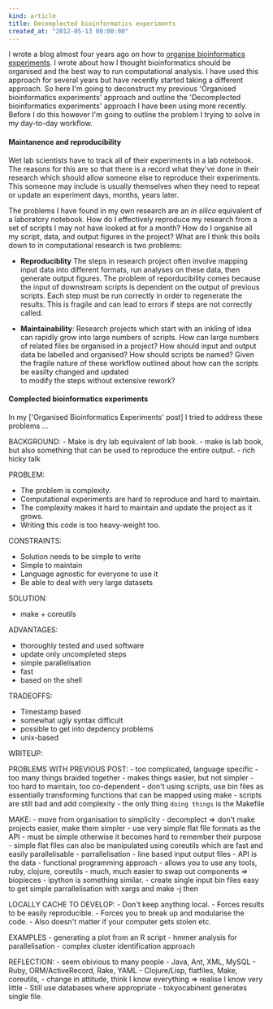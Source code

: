 ```yaml
---
kind: article
title: Decomplected bioinformatics experiments
created_at: "2012-05-13 00:00:00"
---
```


I wrote a blog almost four years ago on how to [organise bioinformatics
experiments][1]. I wrote about how I thought bioinformatics should be organised
and the best way to run computational analysis. I have used this approach for
several years but have recently started taking a different approach. So here
I'm going to deconstruct my previous 'Organised bioinformatics experiments'
approach and outline the 'Decomplected bioinformatics experiments' approach I 
have been using more recently. Before I do this however I'm going to outline 
the problem I trying to solve in my day-to-day workflow.

[1]: /post/organised-bioinformatics-experiments/

#### Maintanence and reproducibility

Wet lab scientists have to track all of their experiments in a lab notebook. 
The reasons for this are so that there is a record what they've done in their 
research which should allow someone else to reproduce their experiments. This 
someone may include is usually themselves when they need to repeat or update an 
experiment days, months, years later.

The problems I have found in my own research are an *in silico* equivalent of a 
laboratory notebook. How do I effectively reproduce my research from a set of 
scripts I may not have looked at for a month? How do I organise all my
script, data, and output figures in the project? What are I think this boils 
down to in computational research is two problems:

  * **Reproduciblity**
    The steps in research project often involve mapping input data into 
    different formats, run analyses on these data, then generate output 
    figures. The problem of reporducibility comes because the input of 
    downstream scripts is dependent on the output of previous scripts. Each 
    step must be run correctly in order to regenerate the results. This is 
    fragile and can lead to errors if steps are not correctly called.

  * **Maintainability**:
    Research projects which start with an inkling of idea can rapidly grow into 
    large numbers of scripts. How can large numbers of related files be 
    organised in a project? How should input and output data be labelled and 
    organised? How should scripts be named? Given the fragile nature of these 
    workflow outlined about how can the scripts be easilty changed and updated  
    to modify the steps without extensive rework?

#### Complected bioinformatics experiments 

In my ['Organised Bioinformatics Experiments' post] I tried to address these 
problems ...

  BACKGROUND:
    - Make is dry lab equivalent of lab book.
    - make is lab book, but also something that can be used to reproduce the 
      entire
      output.
    - rich hicky talk


PROBLEM:
  - The problem is complexity.
  - Computational experiments are hard to reproduce and hard to maintain.
  - The complexity makes it hard to maintain and update the project as it
    grows.
  - Writing this code is too heavy-weight too.

CONSTRAINTS:
  - Solution needs to be simple to write
  - Simple to maintain
  - Language agnostic for everyone to use it
  - Be able to deal with very large datasets

SOLUTION:
  - make + coreutils

ADVANTAGES:
  - thoroughly tested and used software
  - update only uncompleted steps
  - simple parallelisation
  - fast
  - based on the shell

TRADEOFFS:
  - Timestamp based
  - somewhat ugly syntax difficult
  - possible to get into depdency problems
  - unix-based

WRITEUP:

  PROBLEMS WITH PREVIOUS POST:
    - too complicated, language specific
    - too many things braided together
    - makes things easier, but not simpler
    - too hard to maintain, too co-dependent
    - don't using scripts, use bin files as essentially transforming functions that
      can be mapped using make
    - scripts are still bad and add complexity
    - the only thing `doing things` is the Makefile

  MAKE:
    - move from organisation to simplicity
    - decomplect => don't make projects easier, make them simpler
    - use very simple flat file formats as the API
    - must be simple otherwise it becomes hard to remember their purpose
    - simple flat files can also be manipulated using coreutils which are fast and
      easily parallelisable
    - parrallelisation
    - line based input output files
    - API is the data - functional programming approach
    - allows you to use any tools, ruby, clojure, coreutils
    - much, much easier to swap out components => biopieces
    - ipython is something similar.
    - create single input bin files easy to get simple parrallelisation with
      xargs and make -j then

  LOCALLY CACHE TO DEVELOP:
    - Don't keep anything local.
    - Forces results to be easily reproducible.
    - Forces you to break up and modularise the code.
    - Also doesn't matter if your computer gets stolen etc.

  EXAMPLES
    - generating a plot from an R script
    - hmmer analysis for parallelisation
    - complex cluster identification approach

  REFLECTION:
    - seem obivious to many people
    - Java, Ant, XML, MySQL
    - Ruby, ORM/ActiveRecord, Rake, YAML
    - Clojure/Lisp, flatfiles, Make, coreutils,
    - change in attitude, think I know everything =>  realise I know very little
    - Still use databases where appropriate - tokyocabinent generates single
      file.
